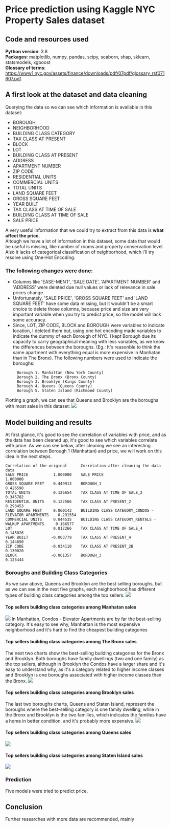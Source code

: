 # Price prediction using Kaggle NYC Property Sales dataset 

## Code and resources used
**Python version**: 3.8  
**Packages**: matplotlib, numpy, pandas, scipy, seaborn, shap, sklearn, statsmodels, xgboost  
**Glossary of terms**: https://www1.nyc.gov/assets/finance/downloads/pdf/07pdf/glossary_rsf071607.pdf

## A first look at the dataset and data cleaning
Querying the data so we can see which information is available in this dataset:
* BOROUGH
* NEIGHBORHOOD
* BUILDING CLASS CATEGORY
* TAX CLASS AT PRESENT
* BLOCK
* LOT
* BUILDING CLASS AT PRESENT
* ADDRESS
* APARTMENT NUMBER
* ZIP CODE
* RESIDENTIAL UNITS
* COMMERCIAL UNITS
* TOTAL UNITS
* LAND SQUARE FEET
* GROSS SQUARE FEET
* YEAR BUILT
* TAX CLASS AT TIME OF SALE
* BUILDING CLASS AT TIME OF SALE
* SALE PRICE  

A very useful information that we could try to extract from this data is **what affect the price**.  
Altough we have a lot of information in this dataset, some data that would be useful is missing, like number of rooms and property conservation level. Also it lacks of categorical classification of neighborhood, which i'll try resolve using One-Hot Encoding.

### The following changes were done:
* Columns like 'EASE-MENT', 'SALE DATE', 'APARTMENT NUMBER' and 'ADDRESS' were deleted due null values or lack of relevance in sale prices change.
* Unfortunately, 'SALE PRICE', 'GROSS SQUARE FEET' and 'LAND SQUARE FEET' have some data missing, but it wouldn't be a smart choice to delete those columns, because price and size are very important variable when you try to predict price, so the model will lack some accuracy.
* Since, LOT, ZIP CODE, BLOCK and BOROUGH were variables to indicate location, I deleted them but, using one hot encoding made variables to indicate the dummy of each Borough of NYC. I kept Borough due its capacity to carry geographical meaning with less variables, as we know the differences between the boroughs. (Eg.: It's reasonble to think the same apartment with everything equal is more expensive in Manhatan than in The Bronx). The following numbers were used to indicate the boroughs: 
```
     Borough 1. Manhattan (New York County)
     Borough 2. The Bronx (Bronx County)
     Borough 3. Brooklyn (Kings County)
     Borough 4. Queens (Queens County)
     Borough 5. Staten Island (Richmond County)
```
Plotting a graph, we can see that Queens and Brooklyn are the boroughs with most sales in this dataset:
![](/output14.png)  

## Model building and results
At first glance, it's good to see the correlation of variables with price, and as the data has been cleaned up, it's good to see which variables correlate with price. As we can see below, after cleaning we see an interesting correlation between Borough 1 (Manhattan) and price, we will work on this idea in the next steps.
```
Correlation of the original      Correlation after cleaning the data
data                           
SALE PRICE           1.000000    SALE PRICE                                              1.000000
GROSS SQUARE FEET    0.449913    BOROUGH_1                                               0.426598
TOTAL UNITS          0.126654    TAX CLASS AT TIME OF SALE_2                             0.345782
RESIDENTIAL UNITS    0.122566    TAX CLASS AT PRESENT_2                                  0.293453
LAND SQUARE FEET     0.060143    BUILDING CLASS CATEGORY_CONDOS - ELEVATOR APARTMENTS    0.291554 
COMMERCIAL UNITS     0.044535    BUILDING CLASS CATEGORY_RENTALS - WALKUP APARTMENTS     0.166577
LOT                  0.012266    TAX CLASS AT TIME OF SALE_4                             0.145026
YEAR BUILT          -0.003779    TAX CLASS AT PRESENT_4                                  0.144650
ZIP CODE            -0.034110    TAX CLASS AT PRESENT_2B                                 0.130020
BLOCK               -0.061357    BOROUGH_3                                               0.125444
```

### Boroughs and Building Class Categories
As we saw above, Queens and Brooklyn are the best selling boroughs, but as we can see in the next five graphs, each neighborhood has different types of building class categories among the top sellers.
![](/output3.png)
#### Top sellers building class categories among Manhatan sales
![](/output4.png)
In Manhattan, Condos - Elevator Apartments are by far the best-selling category. It's easy to see why, Manhattan is the most expensive neighborhood and it's hard to find the cheapest building categories
#### Top sellers building class categories among The Bronx sales
The next two charts show the best-selling building categories for the Bronx and Brooklyn. Both boroughs have family dwellings (two and one family) as the top sellers, although in Brooklyn the Condos have a larger share and it's easy to understand why, as it's a category related to higher income classes and Brooklyn is one boroughs associated with higher income classes than the Bronx.
![](/output5.png)
#### Top sellers building class categories among Brooklyn sales
The last two boroughs charts, Queens and Staten Island, represent the boroughs where the best-selling category is one family dwelling, while in the Bronx and Brooklyn is the two families, which indicates the families have a home in better condition, and it's probably more expensive.
![](/output6.png)
#### Top sellers building class categories among Queens sales
![](/output7.png)
#### Top sellers building class categories among Staten Island sales
![](/output8.png)

### Prediction
Five models were tried to predict price, 

## Conclusion
Further researches with more data are recommended, mainly
